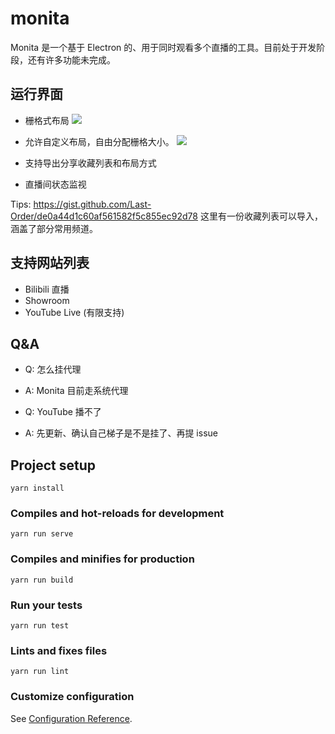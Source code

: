 # monita

Monita 是一个基于 Electron 的、用于同时观看多个直播的工具。目前处于开发阶段，还有许多功能未完成。

## 运行界面
* 栅格式布局
![](http://ww1.sinaimg.cn/large/e985a6f7ly1g19ntd6f62j20rc0km0t3.jpg)

* 允许自定义布局，自由分配栅格大小。
![](http://ww1.sinaimg.cn/large/e985a6f7gy1g19nvv79rzj20rc0km7ie.jpg)

* 支持导出分享收藏列表和布局方式
* 直播间状态监视

Tips: https://gist.github.com/Last-Order/de0a44d1c60af561582f5c855ec92d78 这里有一份收藏列表可以导入，涵盖了部分常用频道。

## 支持网站列表

* Bilibili 直播
* Showroom
* YouTube Live (有限支持)

## Q&A

* Q: 怎么挂代理
* A: Monita 目前走系统代理

* Q: YouTube 播不了
* A: 先更新、确认自己梯子是不是挂了、再提 issue 

## Project setup
```
yarn install
```

### Compiles and hot-reloads for development
```
yarn run serve
```

### Compiles and minifies for production
```
yarn run build
```

### Run your tests
```
yarn run test
```

### Lints and fixes files
```
yarn run lint
```

### Customize configuration
See [Configuration Reference](https://cli.vuejs.org/config/).
